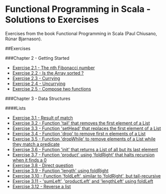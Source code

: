 # Functional Programming in Scala - Solutions to Exercises
Exercises from the book Functional Programming in Scala (Paul Chiusano, Rúnar Bjarnason).

##Exercises

###Chapter 2 - Getting Started

* [Exercise 2.1 - The nth Fibonacci number](https://github.com/ruivalentemaia/fpscala/blob/master/fibonacci.scala)
* [Exercise 2.2 - Is the Array sorted ?](https://github.com/ruivalentemaia/fpscala/blob/master/issorted.scala)
* [Exercise 2.3 - Currying](https://github.com/ruivalentemaia/fpscala/blob/master/curry.scala)
* [Exercise 2.4 - Uncurrying](https://github.com/ruivalentemaia/fpscala/blob/master/curry.scala)
* [Exercise 2.5 - Compose two functions](https://github.com/ruivalentemaia/fpscala/blob/master/compose.scala)

###Chapter 3 - Data Structures

####Lists

* [Exercise 3.1 - Result of match](https://github.com/ruivalentemaia/fpscala/blob/master/singlylinkedlistmatch.scala)
* [Exercise 3.2 - Function 'tail' that removes the first element of a List](https://github.com/ruivalentemaia/fpscala/blob/master/singlyLinkedList.scala)
* [Exercise 3.3 - Function 'setHead' that replaces the first element of a List](https://github.com/ruivalentemaia/fpscala/blob/master/singlyLinkedList.scala)
* [Exercise 3.4 - Function 'drop' to remove first n elements of a List](https://github.com/ruivalentemaia/fpscala/blob/master/singlyLinkedList.scala)
* [Exercise 3.5 - Function 'dropWhile' to remove elements of a List while they match a predicate](https://github.com/ruivalentemaia/fpscala/blob/master/singlyLinkedList.scala)
* [Exercise 3.6 - Function 'init' that returns a List of all but its last element](https://github.com/ruivalentemaia/fpscala/blob/master/singlyLinkedList.scala)
* [Exercise 3.7 - Function 'product' using 'foldRight' that halts recursion when it finds a 0](https://github.com/ruivalentemaia/fpscala/blob/master/singlyLinkedList.scala)
* [Exercise 3.8 - Direct question](https://github.com/ruivalentemaia/fpscala/blob/master/singlyLinkedList.scala)
* [Exercise 3.9 - Function 'length' using foldRight](https://github.com/ruivalentemaia/fpscala/blob/master/singlyLinkedList.scala)
* [Exercise 3.10 - Function 'foldLeft', similar to 'foldRight', but tail-recursive](https://github.com/ruivalentemaia/fpscala/blob/master/singlyLinkedList.scala)
* [Exercise 3.11 - 'sumLeft', 'productLeft' and 'lengthLeft' using foldLeft](https://github.com/ruivalentemaia/fpscala/blob/master/singlyLinkedList.scala)
* [Exercise 3.12 - Reverse a list](https://github.com/ruivalentemaia/fpscala/blob/master/singlyLinkedList.scala)
